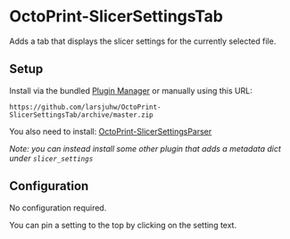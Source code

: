 # OctoPrint-SlicerSettingsTab

Adds a tab that displays the slicer settings for the currently selected file.

## Setup

Install via the bundled [Plugin Manager](https://github.com/foosel/OctoPrint/wiki/Plugin:-Plugin-Manager)
or manually using this URL:

	https://github.com/larsjuhw/OctoPrint-SlicerSettingsTab/archive/master.zip

You also need to install: [OctoPrint-SlicerSettingsParser](https://github.com/larsjuhw/OctoPrint-SlicerSettingsParser)

*Note: you can instead install some other plugin that adds a metadata dict under `slicer_settings`*

## Configuration

No configuration required.

You can pin a setting to the top by clicking on the setting text.